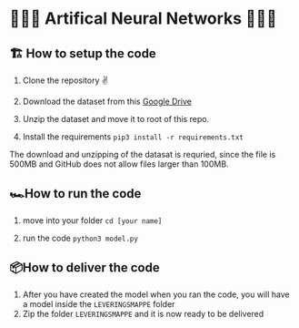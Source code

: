 # 🤖👨‍💻 Artifical Neural Networks 👨‍💻🤖

## 🏗️ How to setup the code

1. Clone the repository ✌️

2. Download the dataset from this [Google Drive](https://drive.google.com/drive/folders/1x1yvXG9iBkUsSYrGL-OPhZpm5PzXMcb-?usp=sharing)

3. Unzip the dataset and move it to root of this repo.

4. Install the requirements `pip3 install -r requirements.txt`

The download and unzipping of the datasat is requried, since the file is 500MB and GitHub does not allow files larger than 100MB.

## 🏎️How to run the code

1. move into your folder `cd [your name]`

2. run the code `python3 model.py`

## 📦How to deliver the code

1. After you have created the model when you ran the code, you will have a model inside the `LEVERINGSMAPPE` folder
2. Zip the folder `LEVERINGSMAPPE` and it is now ready to be delivered

